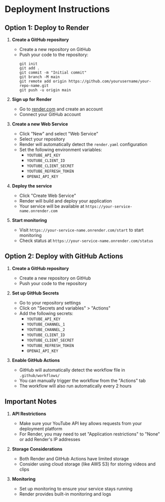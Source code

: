 # Deployment Instructions

## Option 1: Deploy to Render

1. **Create a GitHub repository**
   - Create a new repository on GitHub
   - Push your code to the repository:
     ```
     git init
     git add .
     git commit -m "Initial commit"
     git branch -M main
     git remote add origin https://github.com/yourusername/your-repo-name.git
     git push -u origin main
     ```

2. **Sign up for Render**
   - Go to [render.com](https://render.com) and create an account
   - Connect your GitHub account

3. **Create a new Web Service**
   - Click "New" and select "Web Service"
   - Select your repository
   - Render will automatically detect the `render.yaml` configuration
   - Set the following environment variables:
     - `YOUTUBE_API_KEY`
     - `YOUTUBE_CLIENT_ID`
     - `YOUTUBE_CLIENT_SECRET`
     - `YOUTUBE_REFRESH_TOKEN`
     - `OPENAI_API_KEY`

4. **Deploy the service**
   - Click "Create Web Service"
   - Render will build and deploy your application
   - Your service will be available at `https://your-service-name.onrender.com`

5. **Start monitoring**
   - Visit `https://your-service-name.onrender.com/start` to start monitoring
   - Check status at `https://your-service-name.onrender.com/status`

## Option 2: Deploy with GitHub Actions

1. **Create a GitHub repository**
   - Create a new repository on GitHub
   - Push your code to the repository

2. **Set up GitHub Secrets**
   - Go to your repository settings
   - Click on "Secrets and variables" > "Actions"
   - Add the following secrets:
     - `YOUTUBE_API_KEY`
     - `YOUTUBE_CHANNEL_1`
     - `YOUTUBE_CHANNEL_2`
     - `YOUTUBE_CLIENT_ID`
     - `YOUTUBE_CLIENT_SECRET`
     - `YOUTUBE_REFRESH_TOKEN`
     - `OPENAI_API_KEY`

3. **Enable GitHub Actions**
   - GitHub will automatically detect the workflow file in `.github/workflows/`
   - You can manually trigger the workflow from the "Actions" tab
   - The workflow will also run automatically every 2 hours

## Important Notes

1. **API Restrictions**
   - Make sure your YouTube API key allows requests from your deployment platform
   - For Render, you may need to set "Application restrictions" to "None" or add Render's IP addresses

2. **Storage Considerations**
   - Both Render and GitHub Actions have limited storage
   - Consider using cloud storage (like AWS S3) for storing videos and clips

3. **Monitoring**
   - Set up monitoring to ensure your service stays running
   - Render provides built-in monitoring and logs